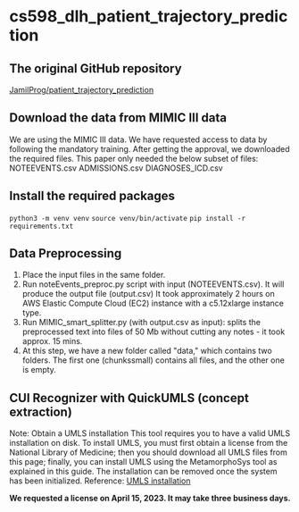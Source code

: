 # cs598_dlh_patient_trajectory_prediction

## The original GitHub repository
[JamilProg/patient_trajectory_prediction](https://github.com/JamilProg/patient_trajectory_prediction/blob/master/README.md)

## Download the data from MIMIC III data

We are using the MIMIC III data. We have requested access to data by following the mandatory training. After getting the approval, we downloaded the required files. This paper only needed the below subset of files:
NOTEEVENTS.csv
ADMISSIONS.csv
DIAGNOSES_ICD.csv


## Install the required packages
`python3 -m venv venv`
`source venv/bin/activate`
`pip install -r requirements.txt`

## Data Preprocessing

1. Place the input files in the same folder.
2. Run noteEvents_preproc.py script with input (NOTEEVENTS.csv). It will produce the output file (output.csv)
It took approximately 2 hours on AWS Elastic Compute Cloud (EC2) instance with a c5.12xlarge instance type.
3. Run MIMIC_smart_splitter.py (with output.csv as input): splits the preprocessed text into files of 50 Mb without cutting any notes - it took approx. 15 mins.
4. At this step, we have a new folder called "data," which contains two folders. The first one (chunkssmall) contains all files, and the other one is empty.

## CUI Recognizer with QuickUMLS (concept extraction)

Note: Obtain a UMLS installation This tool requires you to have a valid UMLS installation on disk. To install UMLS, you must first obtain a license from the National Library of Medicine; then you should download all UMLS files from this page; finally, you can install UMLS using the MetamorphoSys tool as explained in this guide. The installation can be removed once the system has been initialized.
Reference: [UMLS installation](https://github.com/Georgetown-IR-Lab/QuickUMLS/blob/master/README.md)

**We requested a license on April 15, 2023. It may take three business days.**

